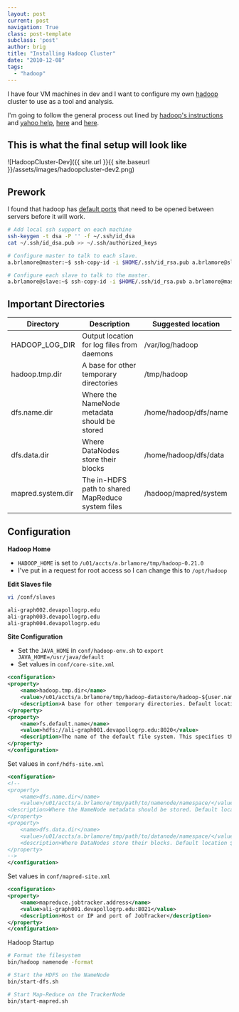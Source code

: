 ```yaml
---
layout: post
current: post
navigation: True
class: post-template
subclass: 'post'
author: brig
title: "Installing Hadoop Cluster"
date: "2010-12-08"
tags: 
  - "hadoop"
---
```


I have four VM machines in dev and I want to configure my own [hadoop](http://hadoop.apache.org) cluster to use as a tool and analysis. 

I'm going to follow the general process out lined by [hadoop's instructions](http://hadoop.apache.org/common/docs/current/cluster_setup.html) and [yahoo help](http://developer.yahoo.com/hadoop/tutorial/module7.html#config-small), [here](http://www.michael-noll.com/tutorials/running-hadoop-on-ubuntu-linux-multi-node-cluster/) and [here](http://www.cloudera.com/blog/2009/08/hadoop-default-ports-quick-reference/).

## This is what the final setup will look like

![HadoopCluster-Dev]({{ site.url }}{{ site.baseurl }}/assets/images/hadoopcluster-dev2.png)

## Prework

I found that hadoop has [default ports](http://www.cloudera.com/blog/2009/08/hadoop-default-ports-quick-reference/) that need to be opened between servers before it will work.

```bash
# Add local ssh support on each machine 
ssh-keygen -t dsa -P '' -f ~/.ssh/id_dsa 
cat ~/.ssh/id_dsa.pub >> ~/.ssh/authorized_keys

# Configure master to talk to each slave.
a.brlamore@master:~$ ssh-copy-id -i $HOME/.ssh/id_rsa.pub a.brlamore@slave 

# Configure each slave to talk to the master.
a.brlamore@slave:~$ ssh-copy-id -i $HOME/.ssh/id_rsa.pub a.brlamore@master
```

## Important Directories

| Directory | Description | Suggested location |
| --- | --- | --- |
| HADOOP_LOG_DIR | Output location for log files from daemons | /var/log/hadoop |
| hadoop.tmp.dir | A base for other temporary directories | /tmp/hadoop |
| dfs.name.dir | Where the NameNode metadata should be stored | /home/hadoop/dfs/name |
| dfs.data.dir | Where DataNodes store their blocks | /home/hadoop/dfs/data |
| mapred.system.dir | The in-HDFS path to shared MapReduce system files | /hadoop/mapred/system |

## Configuration

**Hadoop Home**
- `HADOOP_HOME` is set to `/u01/accts/a.brlamore/tmp/hadoop-0.21.0`
- I've put in a request for root access so I can change this to `/opt/hadoop`

**Edit Slaves file**
```bash
vi /conf/slaves

ali-graph002.devapollogrp.edu 
ali-graph003.devapollogrp.edu 
ali-graph004.devapollogrp.edu 
```
**Site Configuration**
- Set the `JAVA_HOME` in `conf/hadoop-env.sh` to `export JAVA_HOME=/usr/java/default`
- Set values in `conf/core-site.xml`

```xml
<configuration>
<property>
    <name>hadoop.tmp.dir</name>
    <value>/u01/accts/a.brlamore/tmp/hadoop-datastore/hadoop-${user.name}</value>
    <description>A base for other temporary directories. Default location /tmp/hadoop-${user.name}. Suggested Location /tmp/hadoop</description>
</property>
<property>
    <name>fs.default.name</name>
    <value>hdfs://ali-graph001.devapollogrp.edu:8020</value>
    <description>The name of the default file system. This specifies the NameNode</description>
</property>
</configuration>
```

Set values in `conf/hdfs-site.xml`

```xml
<configuration>
<!--
<property>
    <name>dfs.name.dir</name>
    <value>/u01/accts/a.brlamore/tmp/path/to/namenode/namespace/</value>
<description>Where the NameNode metadata should be stored. Default location is ${hadoop.tmp.dir}/dfs/name. Suggested location /home/hadoop/dfs/name</description>
</property>
<property>
    <name>dfs.data.dir</name>
    <value>/u01/accts/a.brlamore/tmp/path/to/datanode/namespace/</value>
    <description>Where DataNodes store their blocks. Default location ${hadoop.tmp.dir}/dfs/data. Suggested location /home/hadoop/dfs/data</description>
</property>
-->
</configuration>
```    

Set values in `conf/mapred-site.xml`

```xml
<configuration>
<property>
    <name>mapreduce.jobtracker.address</name>
    <value>ali-graph001.devapollogrp.edu:8021</value>
    <description>Host or IP and port of JobTracker</description>
</property>
</configuration>
```

Hadoop Startup

```bash
# Format the filesystem
bin/hadoop namenode -format

# Start the HDFS on the NameNode
bin/start-dfs.sh

# Start Map-Reduce on the TrackerNode
bin/start-mapred.sh
```
